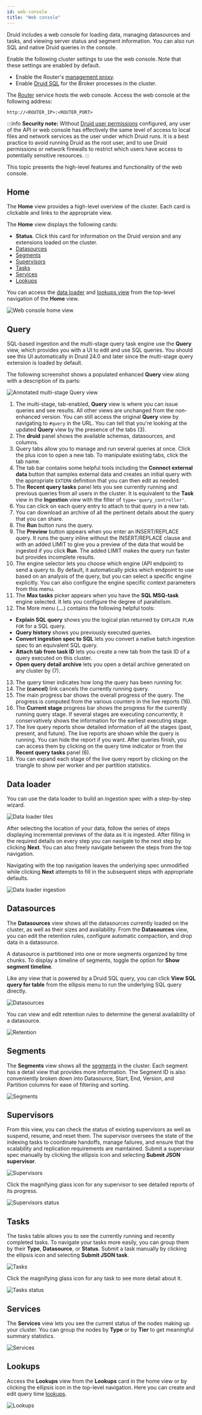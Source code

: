 ```yaml
---
id: web-console
title: "Web console"
---
```


<!--
  ~ Licensed to the Apache Software Foundation (ASF) under one
  ~ or more contributor license agreements.  See the NOTICE file
  ~ distributed with this work for additional information
  ~ regarding copyright ownership.  The ASF licenses this file
  ~ to you under the Apache License, Version 2.0 (the
  ~ "License"); you may not use this file except in compliance
  ~ with the License.  You may obtain a copy of the License at
  ~
  ~   http://www.apache.org/licenses/LICENSE-2.0
  ~
  ~ Unless required by applicable law or agreed to in writing,
  ~ software distributed under the License is distributed on an
  ~ "AS IS" BASIS, WITHOUT WARRANTIES OR CONDITIONS OF ANY
  ~ KIND, either express or implied.  See the License for the
  ~ specific language governing permissions and limitations
  ~ under the License.
  -->

Druid includes a web console for loading data, managing datasources and tasks, and viewing server status and segment information.
You can also run SQL and native Druid queries in the console.

Enable the following cluster settings to use the web console. Note that these settings are enabled by default.
- Enable the Router's [management proxy](../design/router.md#enable-the-management-proxy).
- Enable [Druid SQL](../configuration/index.md#sql) for the Broker processes in the cluster.

The [Router](../design/router.md) service hosts the web console.
Access the web console at the following address:
```
http://<ROUTER_IP>:<ROUTER_PORT>
```

:::info
 **Security note:** Without [Druid user permissions](../operations/security-overview.md) configured, any user of the
API or web console has effectively the same level of access to local files and network services as the user under which
Druid runs. It is a best practice to avoid running Druid as the root user, and to use Druid permissions or network
firewalls to restrict which users have access to potentially sensitive resources.
:::

This topic presents the high-level features and functionality of the web console.

## Home

The **Home** view provides a high-level overview of the cluster.
Each card is clickable and links to the appropriate view.

The **Home** view displays the following cards:

* __Status__. Click this card for information on the Druid version and any extensions loaded on the cluster.
* [Datasources](#datasources)
* [Segments](#segments)
* [Supervisors](#supervisors)
* [Tasks](#tasks)
* [Services](#services)
* [Lookups](#lookups)

You can access the [data loader](#data-loader) and [lookups view](#lookups) from the top-level navigation of the **Home** view.

![Web console home view](../assets/web-console-01-home-view.png "home view")

## Query

SQL-based ingestion and the multi-stage query task engine use the **Query** view, which provides you with a UI to edit and use SQL queries. You should see this UI automatically in Druid 24.0 and later since the multi-stage query extension is loaded by default. 

The following screenshot shows a populated enhanced **Query** view along with a description of its parts:

![Annotated multi-stage Query view](../assets/multi-stage-query/ui-annotated.png)

1. The multi-stage, tab-enabled, **Query** view is where you can issue queries and see results.
All other views are unchanged from the non-enhanced version. You can still access the original **Query** view by navigating to `#query` in the URL.
You can tell that you're looking at the updated **Query** view by the presence of the tabs (3).
2. The **druid** panel shows the available schemas, datasources, and columns.
3. Query tabs allow you to manage and run several queries at once.
Click the plus icon to open a new tab.
To manipulate existing tabs, click the tab name.
4. The tab bar contains some helpful tools including the **Connect external data** button that samples external data and creates an initial query with the appropriate `EXTERN` definition that you can then edit as needed.
5. The **Recent query tasks** panel lets you see currently running and previous queries from all users in the cluster.
It is equivalent to the **Task** view in the **Ingestion** view with the filter of `type='query_controller'`.
6. You can click on each query entry to attach to that query in a new tab.
7. You can download an archive of all the pertinent details about the query that you can share.
8. The **Run** button runs the query.
9. The **Preview** button appears when you enter an INSERT/REPLACE query. It runs the query inline without the INSERT/REPLACE clause and with an added LIMIT to give you a preview of the data that would be ingested if you click **Run**.
The added LIMIT makes the query run faster but provides incomplete results.
10. The engine selector lets you choose which engine (API endpoint) to send a query to. By default, it automatically picks which endpoint to use based on an analysis of the query, but you can select a specific engine explicitly. You can also configure the engine specific context parameters from this menu.
11. The **Max tasks** picker appears when you have the **SQL MSQ-task** engine selected. It lets you configure the degree of parallelism.
12. The More menu (**...**) contains the following helpful tools:
- **Explain SQL query** shows you the logical plan returned by `EXPLAIN PLAN FOR` for a SQL query.
- **Query history** shows you previously executed queries.
- **Convert ingestion spec to SQL** lets you convert a native batch ingestion spec to an equivalent SQL query.
- **Attach tab from task ID** lets you create a new tab from the task ID of a query executed on this cluster.
- **Open query detail archive** lets you open a detail archive generated on any cluster by (7).
13. The query timer indicates how long the query has been running for.
14. The **(cancel)** link cancels the currently running query.
15. The main progress bar shows the overall progress of the query.
The progress is computed from the various counters in the live reports (16).
16. The **Current stage** progress bar shows the progress for the currently running query stage.
If several stages are executing concurrently, it conservatively shows the information for the earliest executing stage.
17. The live query reports show detailed information of all the stages (past, present, and future). The live reports are shown while the query is running. You can hide the report if you want.
After queries finish, you can access them by clicking on the query time indicator or from the **Recent query tasks** panel (6).
18. You can expand each stage of the live query report by clicking on the triangle to show per worker and per partition statistics.


## Data loader

You can use the data loader to build an ingestion spec with a step-by-step wizard.

![Data loader tiles](../assets/web-console-02-data-loader-1.png)

After selecting the location of your data, follow the series of steps displaying incremental previews of the data as it is ingested.
After filling in the required details on every step you can navigate to the next step by clicking **Next**.
You can also freely navigate between the steps from the top navigation.

Navigating with the top navigation leaves the underlying spec unmodified while clicking **Next** attempts to fill in the subsequent steps with appropriate defaults.

![Data loader ingestion](../assets/web-console-03-data-loader-2.png)

## Datasources

The **Datasources** view shows all the datasources currently loaded on the cluster, as well as their sizes and availability.
From the **Datasources** view, you can edit the retention rules, configure automatic compaction, and drop data in a datasource.

A datasource is partitioned into one or more segments organized by time chunks.
To display a timeline of segments, toggle the option for **Show segment timeline**.

Like any view that is powered by a Druid SQL query, you can click **View SQL query for table** from the ellipsis menu to run the underlying SQL query directly.

![Datasources](../assets/web-console-04-datasources.png)

You can view and edit retention rules to determine the general availability of a datasource.

![Retention](../assets/web-console-05-retention.png)

## Segments

The **Segments** view shows all the [segments](../design/segments.md) in the cluster.
Each segment has a detail view that provides more information.
The Segment ID is also conveniently broken down into Datasource, Start, End, Version, and Partition columns for ease of filtering and sorting.

![Segments](../assets/web-console-06-segments.png)

## Supervisors

From this view, you can check the status of existing supervisors as well as suspend, resume, and reset them.
The supervisor oversees the state of the indexing tasks to coordinate handoffs, manage failures, and ensure that the scalability and replication requirements are maintained. Submit a supervisor spec manually by clicking the ellipsis icon and selecting **Submit JSON supervisor**.

![Supervisors](../assets/web-console-07-supervisors.png)

Click the magnifying glass icon for any supervisor to see detailed reports of its progress.

![Supervisors status](../assets/web-console-08-supervisor-status.png)

## Tasks

The tasks table allows you to see the currently running and recently completed tasks.
To navigate your tasks more easily, you can group them by their **Type**, **Datasource**, or **Status**.
Submit a task manually by clicking the ellipsis icon and selecting **Submit JSON task**.

![Tasks](../assets/web-console-0.7-tasks.png)

Click the magnifying glass icon for any task to see more detail about it.

![Tasks status](../assets/web-console-09-task-status.png)

## Services

The **Services** view lets you see the current status of the nodes making up your cluster.
You can group the nodes by **Type** or by **Tier** to get meaningful summary statistics. 

![Services](../assets/web-console-10-servers.png)


## Lookups

Access the **Lookups** view from the **Lookups** card in the home view or by clicking the ellipsis icon in the top-level navigation.
Here you can create and edit query time [lookups](../querying/lookups.md).

![Lookups](../assets/web-console-13-lookups.png)
